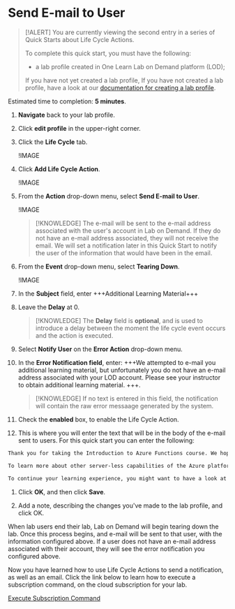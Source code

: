 # Send E-mail to User

> [!ALERT] You are currently viewing the second entry in a series of Quick Starts about Life Cycle Actions.
>
> To complete this quick start, you must have the following:
> * a lab profile created in One Learn Lab on Demand platform (LOD);
> 
> If you have not yet created a lab profile, If you have not created a lab profile, have a look at our [documentation for creating a lab profile](URL).

Estimated time to completion: **5 minutes**.

1. **Navigate** back to your lab profile.

1. Click **edit profile** in the upper-right corner.

1. Click the **Life Cycle** tab.

    !IMAGE[](\docs\lod\images\life-cycle-tab.png)

1. Click **Add Life Cycle Action**.

    !IMAGE[](\docs\lod\images\add-life-cycle-action.png)

1. From the **Action** drop-down menu, select **Send E-mail to User**.

    !IMAGE[](\docs\lod\image\send-notification-to-user.png)

    >[!KNOWLEDGE] The e-mail will be sent to the e-mail address associated with the user's account in Lab on Demand. If they do not have an e-mail address associated, they will not receive the email. We will set a notification later in this Quick Start to notify the user of the information that would have been in the email. 

1. From the **Event** drop-down menu, select **Tearing Down**.

    !IMAGE[](\docs\lod\images\built.png)

1. In the **Subject** field, enter +++Additional Learning Material+++

1. Leave the **Delay** at 0. 

    >[!KNOWLEDGE] The **Delay** field is **optional**, and is used to introduce a delay between the moment the life cycle event occurs and the action is executed. 

1. Select **Notify User** on the **Error Action** drop-down menu. 

1. In the **Error Notification field**, enter: +++We attempted to e-mail you additional learning material, but unfortunately you do not have an e-mail address associated with your LOD account. Please see your instructor to obtain additional learning material. +++.

    >[!KNOWLEDGE] If no text is entered in this field, the notification will contain the raw error messaage generated by the system. 

1. Check the **enabled** box, to enable the Life Cycle Action. 

1. This is where you will enter the text that will be in the body of the e-mail sent to users. For this quick start you can enter the following:

~~~Markdown
Thank you for taking the Introduction to Azure Functions course. We hope this helped you understand when you might want to use Azure Functions, and how you can get started using them.+++

To learn more about other server-less capabilities of the Azure platform, visit https://azure.microsoft.com/en-us/overview/serverless-computing/. 

To continue your learning experience, you might want to have a look at the Introduction to Azure Logic Apps course next
~~~

1. Click **OK**, and then click **Save**. 

1. Add a note, describing the changes you've made to the lab profile, and click OK.

When lab users end their lab, Lab on Demand will begin tearing down the lab. Once this process begins, and e-mail will be sent to that user, with the information configured above. If a user does not have an e-mail address associated with their account, they will see the error notification you configured above.

Now you have learned how to use Life Cycle Actions to send a notification, as well as an email. Click the link below to learn how to execute a subscription command, on the cloud subscription for your lab. 

[Execute Subscription Command](/lod/quick-starts/life-cycle-actions/subscription-command.md)
